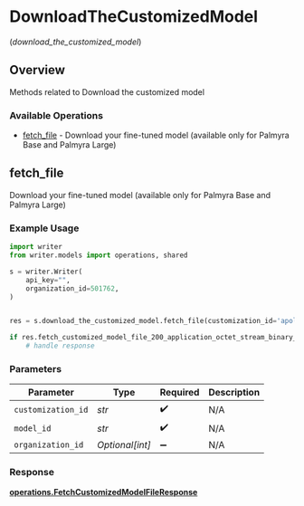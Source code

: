 # DownloadTheCustomizedModel
(*download_the_customized_model*)

## Overview

Methods related to Download the customized model

### Available Operations

* [fetch_file](#fetch_file) - Download your fine-tuned model (available only for Palmyra Base and Palmyra Large)

## fetch_file

Download your fine-tuned model (available only for Palmyra Base and Palmyra Large)

### Example Usage

```python
import writer
from writer.models import operations, shared

s = writer.Writer(
    api_key="",
    organization_id=501762,
)


res = s.download_the_customized_model.fetch_file(customization_id='apology', model_id='Silver', organization_id=432823)

if res.fetch_customized_model_file_200_application_octet_stream_binary_string is not None:
    # handle response
```

### Parameters

| Parameter          | Type               | Required           | Description        |
| ------------------ | ------------------ | ------------------ | ------------------ |
| `customization_id` | *str*              | :heavy_check_mark: | N/A                |
| `model_id`         | *str*              | :heavy_check_mark: | N/A                |
| `organization_id`  | *Optional[int]*    | :heavy_minus_sign: | N/A                |


### Response

**[operations.FetchCustomizedModelFileResponse](../../models/operations/fetchcustomizedmodelfileresponse.md)**

